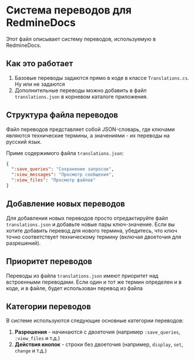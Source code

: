 # Система переводов для RedmineDocs

Этот файл описывает систему переводов, используемую в RedmineDocs.

## Как это работает

1. Базовые переводы задаются прямо в коде в классе `Translations.cs`. Ну или не задаются
2. Дополнительные переводы можно добавить в файл `translations.json` в корневом каталоге приложения.

## Структура файла переводов

Файл переводов представляет собой JSON-словарь, где ключами являются технические термины, а значениями - их переводы на русский язык.

Приме содержимого файла `translations.json`:

```json
{
  ":save_queries": "Сохранение запросов",
  ":view_messages": "Просмотр сообщения",
  ":view_files": "Просмотр файлов"
}
```

## Добавление новых переводов

Для добавления новых переводов просто отредактируйте файл `translations.json` и добавьте новые пары ключ-значение.
Если вы хотите добавить перевод для нового термина, убедитесь, что ключ точно соответствует техническому термину (включая двоеточия для разрешений).

## Приоритет переводов

Переводы из файла `translations.json` имеют приоритет над встроенными переводами. Если один и тот же термин определен и в коде, и в файле, будет использован перевод из файла

## Категории переводов

В системе используются следующие основные категории переводов:
1. **Разрешения** - начинаются с двоеточия (например `:save_queries`, `:view_files` и т.д.)
2. **Действия кнопок** - строки без двоеточия (например, `display`, `set`, `change` и т.д.)